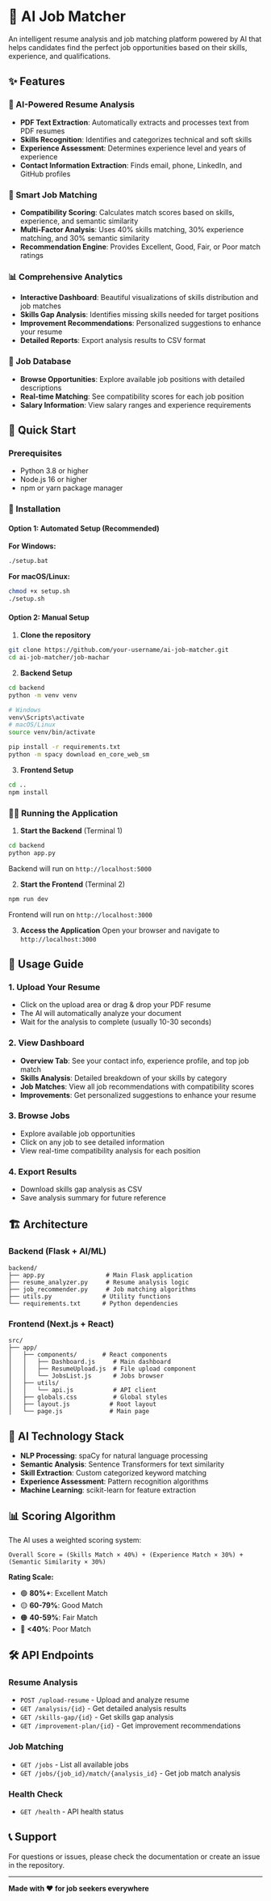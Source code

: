 # 🎯 AI Job Matcher

An intelligent resume analysis and job matching platform powered by AI that helps candidates find the perfect job opportunities based on their skills, experience, and qualifications.

## ✨ Features

### 🤖 AI-Powered Resume Analysis
- **PDF Text Extraction**: Automatically extracts and processes text from PDF resumes
- **Skills Recognition**: Identifies and categorizes technical and soft skills
- **Experience Assessment**: Determines experience level and years of experience
- **Contact Information Extraction**: Finds email, phone, LinkedIn, and GitHub profiles

### 🎯 Smart Job Matching
- **Compatibility Scoring**: Calculates match scores based on skills, experience, and semantic similarity
- **Multi-Factor Analysis**: Uses 40% skills matching, 30% experience matching, and 30% semantic similarity
- **Recommendation Engine**: Provides Excellent, Good, Fair, or Poor match ratings

### 📊 Comprehensive Analytics
- **Interactive Dashboard**: Beautiful visualizations of skills distribution and job matches
- **Skills Gap Analysis**: Identifies missing skills needed for target positions
- **Improvement Recommendations**: Personalized suggestions to enhance your resume
- **Detailed Reports**: Export analysis results to CSV format

### 💼 Job Database
- **Browse Opportunities**: Explore available job positions with detailed descriptions
- **Real-time Matching**: See compatibility scores for each job position
- **Salary Information**: View salary ranges and experience requirements

## 🚀 Quick Start

### Prerequisites
- Python 3.8 or higher
- Node.js 16 or higher
- npm or yarn package manager

### 🔧 Installation

#### Option 1: Automated Setup (Recommended)

**For Windows:**
```bash
./setup.bat
```

**For macOS/Linux:**
```bash
chmod +x setup.sh
./setup.sh
```

#### Option 2: Manual Setup

1. **Clone the repository**
```bash
git clone https://github.com/your-username/ai-job-matcher.git
cd ai-job-matcher/job-machar
```

2. **Backend Setup**
```bash
cd backend
python -m venv venv

# Windows
venv\Scripts\activate
# macOS/Linux
source venv/bin/activate

pip install -r requirements.txt
python -m spacy download en_core_web_sm
```

3. **Frontend Setup**
```bash
cd ..
npm install
```

### 🏃‍♂️ Running the Application

1. **Start the Backend** (Terminal 1)
```bash
cd backend
python app.py
```
Backend will run on `http://localhost:5000`

2. **Start the Frontend** (Terminal 2)
```bash
npm run dev
```
Frontend will run on `http://localhost:3000`

3. **Access the Application**
Open your browser and navigate to `http://localhost:3000`

## 📖 Usage Guide

### 1. Upload Your Resume
- Click on the upload area or drag & drop your PDF resume
- The AI will automatically analyze your document
- Wait for the analysis to complete (usually 10-30 seconds)

### 2. View Dashboard
- **Overview Tab**: See your contact info, experience profile, and top job match
- **Skills Analysis**: Detailed breakdown of your skills by category
- **Job Matches**: View all job recommendations with compatibility scores
- **Improvements**: Get personalized suggestions to enhance your resume

### 3. Browse Jobs
- Explore available job opportunities
- Click on any job to see detailed information
- View real-time compatibility analysis for each position

### 4. Export Results
- Download skills gap analysis as CSV
- Save analysis summary for future reference

## 🏗️ Architecture

### Backend (Flask + AI/ML)
```
backend/
├── app.py                 # Main Flask application
├── resume_analyzer.py     # Resume analysis logic
├── job_recommender.py     # Job matching algorithms
├── utils.py              # Utility functions
└── requirements.txt      # Python dependencies
```

### Frontend (Next.js + React)
```
src/
├── app/
│   ├── components/       # React components
│   │   ├── Dashboard.js     # Main dashboard
│   │   ├── ResumeUpload.js  # File upload component
│   │   └── JobsList.js      # Jobs browser
│   ├── utils/
│   │   └── api.js           # API client
│   ├── globals.css          # Global styles
│   ├── layout.js           # Root layout
│   └── page.js             # Main page
```

## 🤖 AI Technology Stack

- **NLP Processing**: spaCy for natural language processing
- **Semantic Analysis**: Sentence Transformers for text similarity
- **Skill Extraction**: Custom categorized keyword matching
- **Experience Assessment**: Pattern recognition algorithms
- **Machine Learning**: scikit-learn for feature extraction

## 📊 Scoring Algorithm

The AI uses a weighted scoring system:

```
Overall Score = (Skills Match × 40%) + (Experience Match × 30%) + (Semantic Similarity × 30%)
```

**Rating Scale:**
- 🟢 **80%+**: Excellent Match
- 🟡 **60-79%**: Good Match
- 🟠 **40-59%**: Fair Match
- 🔴 **<40%**: Poor Match

## 🛠️ API Endpoints

### Resume Analysis
- `POST /upload-resume` - Upload and analyze resume
- `GET /analysis/{id}` - Get detailed analysis results
- `GET /skills-gap/{id}` - Get skills gap analysis
- `GET /improvement-plan/{id}` - Get improvement recommendations

### Job Matching
- `GET /jobs` - List all available jobs
- `GET /jobs/{job_id}/match/{analysis_id}` - Get job match analysis

### Health Check
- `GET /health` - API health status

## 📞 Support

For questions or issues, please check the documentation or create an issue in the repository.

---

**Made with ❤️ for job seekers everywhere**
